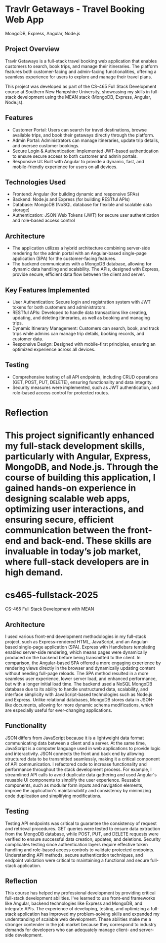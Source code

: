 # Travlr Getaways - Travel Booking Web App
MongoDB, Express, Angular, Node.js

## Project Overview
Travlr Getaways is a full-stack travel booking web application that enables customers to search, book trips, and manage their itineraries. The platform features both customer-facing and admin-facing functionalities, offering a seamless experience for users to explore and manage their travel plans.

This project was developed as part of the CS-465 Full Stack Development course at Southern New Hampshire University, showcasing my skills in full-stack development using the MEAN stack (MongoDB, Express, Angular, Node.js).

## Features
- Customer Portal: Users can search for travel destinations, browse available trips, and book their getaways directly through the platform.
- Admin Portal: Administrators can manage itineraries, update trip details, and oversee customer bookings.
- Secure Login & Authentication: Implemented JWT-based authentication to ensure secure access to both customer and admin portals.
- Responsive UI: Built with Angular to provide a dynamic, fast, and mobile-friendly experience for users on all devices.

## Technologies Used
- Frontend: Angular (for building dynamic and responsive SPAs)
- Backend: Node.js and Express (for building RESTful APIs)
- Database: MongoDB (NoSQL database for flexible and scalable data storage)
- Authentication: JSON Web Tokens (JWT) for secure user authentication and role-based access control

## Architecture
- The application utilizes a hybrid architecture combining server-side rendering for the admin portal with an Angular-based single-page application (SPA) for the customer-facing features.
- The backend communicates with a MongoDB database, allowing for dynamic data handling and scalability. The APIs, designed with Express, provide secure, efficient data flow between the client and server.

## Key Features Implemented
- User Authentication: Secure login and registration system with JWT tokens for both customers and administrators.
- RESTful APIs: Developed to handle data transactions like creating, updating, and deleting itineraries, as well as booking and managing trips.
- Dynamic Itinerary Management: Customers can search, book, and track trips while admins can manage trip details, booking records, and customer data.
- Responsive Design: Designed with mobile-first principles, ensuring an optimized experience across all devices.

## Testing
- Comprehensive testing of all API endpoints, including CRUD operations (GET, POST, PUT, DELETE), ensuring functionality and data integrity.
- Security measures were implemented, such as JWT authentication, and role-based access control for protected routes.

# Reflection
This project significantly enhanced my full-stack development skills, particularly with Angular, Express, MongoDB, and Node.js. Through the course of building this application, I gained hands-on experience in designing scalable web apps, optimizing user interactions, and ensuring secure, efficient communication between the front-end and back-end. These skills are invaluable in today’s job market, where full-stack developers are in high demand.
=======
# cs465-fullstack-2025 
CS-465 Full Stack Development with MEAN
## Architecture
I used various front-end development methodologies in my full-stack project, such as Express-rendered HTML, JavaScript, and an Angular-based single-page application (SPA). Express with Handlebars templating enabled server-side rendering, which means pages were dynamically produced on the backend before being transmitted to the client. In comparison, the Angular-based SPA offered a more engaging experience by rendering views directly in the browser and dynamically updating content without needing full-page reloads. The SPA method resulted in a more seamless user experience, lower server load, and enhanced performance, but with a longer initial load time. 
The backend used a NoSQL MongoDB database due to its ability to handle unstructured data, scalability, and interface simplicity with JavaScript-based technologies such as Node.js and Express. Unlike relational databases, MongoDB stores data in JSON-like documents, allowing for more dynamic schema modifications, which are especially useful for ever-changing applications. 
## Functionality
JSON differs from JavaScript because it is a lightweight data format communicating data between a client and a server. At the same time, JavaScript is a computer language used in web applications to provide logic and interactivity. JSON connects the front and back end by allowing structured data to be transmitted seamlessly, making it a critical component of API communication.
I refactored code to increase functionality and performance throughout the stack development process. For example, I streamlined API calls to avoid duplicate data gathering and used Angular's reusable UI components to simplify the user experience. Reusable components, such as modular form inputs and navigation elements, improve the application's maintainability and consistency by minimizing code duplication and simplifying modifications. 
## Testing
Testing API endpoints was critical to guarantee the consistency of request and retrieval procedures. GET queries were tested to ensure data extraction from the MongoDB database, while POST, PUT, and DELETE requests were verified to ensure successful data creation, updates, and deletions. Security complicates testing since authentication layers require effective token handling and role-based access controls to validate protected endpoints. Understanding API methods, secure authentication techniques, and endpoint validation were critical to maintaining a functional and secure full-stack application. 
## Reflection
This course has helped my professional development by providing critical full-stack development abilities. I've learned to use front-end frameworks like Angular, backend technologies like Express and MongoDB, and integrate APIs. The experience of developing, testing, and optimizing a full-stack application has improved my problem-solving skills and expanded my understanding of scalable web development. These abilities make me a stronger contender in the job market because they correspond to industry demands for developers who can adequately manage client- and server-side development. 
